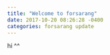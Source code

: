 ```yaml
---
title: "Welcome to forsarang"
date: 2017-10-20 08:26:28 -0400
categories: forsarang update
---
```

hi ^^
